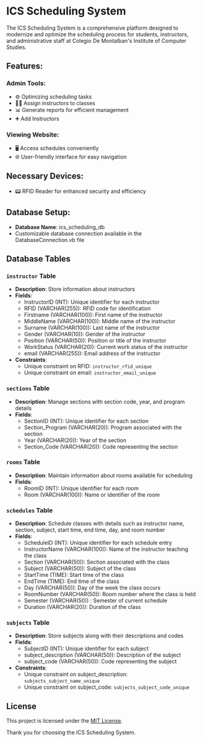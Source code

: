 # ICS Scheduling System

The ICS Scheduling System is a comprehensive platform designed to modernize and optimize the scheduling process for students, instructors, and administrative staff at Colegio De Montalban's Institute of Computer Studies.

## Features:

### Admin Tools:
- ⚙️ Optimizing scheduling tasks
- 👩‍🏫 Assign instructors to classes
- 📊 Generate reports for efficient management
- ➕ Add Instructors

### Viewing Website:
- 🖥️ Access schedules conveniently
- 🌐 User-friendly interface for easy navigation

## Necessary Devices:
- 📟 RFID Reader for enhanced security and efficiency

## Database Setup:
- **Database Name**: ics_scheduling_db
- Customizable database connection available in the DatabaseConnection.vb file

## Database Tables

### `instructor` Table
- **Description**: Store information about instructors
- **Fields**: 
    - InstructorID (INT): Unique identifier for each instructor
    - RFID (VARCHAR(255)): RFID code for identification
    - Firstname (VARCHAR(100)): First name of the instructor
    - MiddleName (VARCHAR(100)): Middle name of the instructor
    - Surname (VARCHAR(100)): Last name of the instructor
    - Gender (VARCHAR(10)): Gender of the instructor
    - Position (VARCHAR(50)): Position or title of the instructor
    - WorkStatus (VARCHAR(20)): Current work status of the instructor
    - email (VARCHAR(255)): Email address of the instructor
- **Constraints**: 
    - Unique constraint on RFID: `instructor_rfid_unique`
    - Unique constraint on email: `instructor_email_unique`

### `sections` Table
- **Description**: Manage sections with section code, year, and program details
- **Fields**:
    - SectionID (INT): Unique identifier for each section
    - Section_Program (VARCHAR(20)): Program associated with the section
    - Year (VARCHAR(20)): Year of the section
    - Section_Code (VARCHAR(20)): Code representing the section

### `rooms` Table
- **Description**: Maintain information about rooms available for scheduling
- **Fields**:
    - RoomID (INT): Unique identifier for each room
    - Room (VARCHAR(100)): Name or identifier of the room

### `schedules` Table
- **Description**: Schedule classes with details such as instructor name, section, subject, start time, end time, day, and room number
- **Fields**:
    - ScheduleID (INT): Unique identifier for each schedule entry
    - InstructorName (VARCHAR(100)): Name of the instructor teaching the class
    - Section (VARCHAR(50)): Section associated with the class
    - Subject (VARCHAR(50)): Subject of the class
    - StartTime (TIME): Start time of the class
    - EndTime (TIME): End time of the class
    - Day (VARCHAR(50)): Day of the week the class occurs
    - RoomNumber (VARCHAR(50)): Room number where the class is held
    - Semester (VARCHAR(50)) : Semester of current schedule
    - Duration (VARCHAR(20)): Duration of the class

### `subjects` Table
- **Description**: Store subjects along with their descriptions and codes
- **Fields**:
    - SubjectID (INT): Unique identifier for each subject
    - subject_description (VARCHAR(50)): Description of the subject
    - subject_code (VARCHAR(50)): Code representing the subject
- **Constraints**: 
    - Unique constraint on subject_description: `subjects_subject_name_unique`
    - Unique constraint on subject_code: `subjects_subject_code_unique`

## License
This project is licensed under the [MIT License](LICENSE).

Thank you for choosing the ICS Scheduling System.
